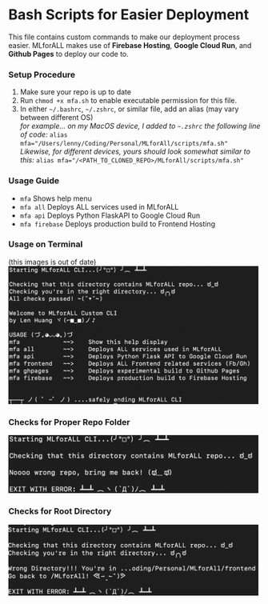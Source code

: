 # Bash Scripts for Easier Deployment

This file contains custom commands to make our deployment process easier.
MLforALL makes use of **Firebase Hosting**, **Google Cloud Run**, and **Github Pages** to deploy our code to.

### Setup Procedure

1. Make sure your repo is up to date
2. Run `chmod +x mfa.sh` to enable executable permission for this file.
3. In either `~/.bashrc`, `~/.zshrc`, or similar file, add an alias (may vary between different OS)
   <br />
   _for example... on my MacOS device, I added to `~.zshrc` the following line of code:_
   `alias mfa="/Users/lenny/Coding/Personal/MLforAll/scripts/mfa.sh"`
   <br />
   _Likewise, for different devices, yours should look somewhat similar to this:_
   `alias mfa="/<PATH_TO_CLONED_REPO>/MLforAll/scripts/mfa.sh"`

### Usage Guide

-   `mfa` Shows help menu
-   `mfa all` Deploys ALL services used in MLforALL
-   `mfa api` Deploys Python FlaskAPI to Google Cloud Run
-   `mfa firebase` Deploys production build to Frontend Hosting

### Usage on Terminal

(this images is out of date)
<img src="../frontend/src/pictures/scripts/works.png" width="500"/>

### Checks for Proper Repo Folder

<img src="../frontend/src/pictures/scripts/wrongrepo.png" width="500"/>

### Checks for Root Directory

<img src="../frontend/src/pictures/scripts/wrongfolder.png" width="500"/>
